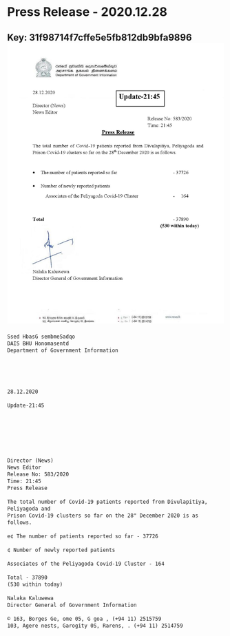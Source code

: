 # Press Release - 2020.12.28 
Key: 31f98714f7cffe5e5fb812db9bfa9896 
![img](img/31f98714f7cffe5e5fb812db9bfa9896.jpg)
---
```
Ssed HbasG sembmeSadqo
DAIS BHU Honomasentd
Department of Government Information

 

 

28.12.2020

Update-21:45

 

 

 

Director (News)
News Editor
Release No: 583/2020
Time: 21:45
Press Release

The total number of Covid-19 patients reported from Divulapitiya, Peliyagoda and
Prison Covid-19 clusters so far on the 28" December 2020 is as follows.

e¢ The number of patients reported so far - 37726

¢ Number of newly reported patients

Associates of the Peliyagoda Covid-19 Cluster - 164

Total - 37890
(530 within today)

Nalaka Kaluwewa
Director General of Government Information

© 163, Borges Ge, ome 05, G goa , (+94 11) 2515759
103, Agere nests, Garogity 0S, Rarens, . (+94 11) 2514759

```
